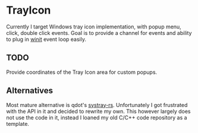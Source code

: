 # TrayIcon

Currently I target Windows tray icon implementation, with popup menu, click, double click events. Goal is to provide a channel for events and ability to plug in [winit](https://github.com/rust-windowing/winit) event loop easily.

## TODO

Provide coordinates of the Tray Icon area for custom popups.

## Alternatives

Most mature alternative is qdot's [systray-rs](https://github.com/qdot/systray-rs). Unfortunately I got frustrated with the API in it and decided to rewrite my own. This however largely does not use the code in it, instead I loaned my old C/C++ code repository as a template.
